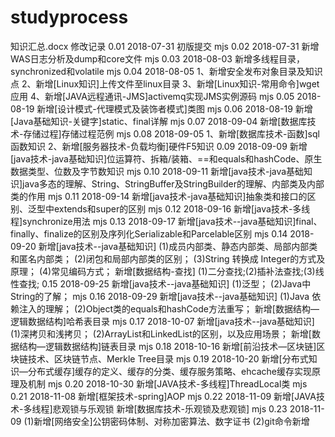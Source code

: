# studyprocess
知识汇总.docx
修改记录
0.01	2018-07-31	初版提交	mjs
0.02	2018-07-31	新增WAS日志分析及dump和core文件	mjs
0.03	2018-08-03	新增多线程目录，synchronized和volatile	mjs
0.04	2018-08-05	1、新增安全发布对象目录及知识点
					2、新增[Linux知识]上传文件至linux目录
					3、新增[Linux知识-常用命令]wget应用
					4、新增[JAVA远程通讯-JMS]activemq实现JMS实例源码	mjs
0.05	2018-08-19	新增[设计模式-代理模式及装饰者模式]类图	mjs
0.06	2018-08-19	新增[Java基础知识-关键字]static、final详解	mjs
0.07	2018-09-04	新增[数据库技术-存储过程]存储过程范例	mjs
0.08	2018-09-05	1、新增[数据库技术-函数]sql函数知识
					2、新增[服务器技术-负载均衡]硬件F5知识
0.09	2018-09-09	新增[java技术-java基础知识]位运算符、拆箱/装箱、==和equals和hashCode、原生数据类型、位数及字节数知识	mjs
0.10	2018-09-11	新增[java技术-java基础知识]java多态的理解、String、StringBuffer及StringBuilder的理解、内部类及内部类的作用	mjs
0.11	2018-09-14	新增[java技术-java基础知识]抽象类和接口的区别、泛型中extends和super的区别	mjs
0.12	2018-09-16	新增[java技术-多线程]synchronize用法	mjs
0.13	2018-09-17	新增[java技术--java基础知识]final、finally、finalize的区别及序列化Serializable和Parcelable区别	mjs
0.14	2018-09-20	新增[java技术--java基础知识]
						(1)成员内部类、静态内部类、局部内部类和匿名内部类；
						(2)闭包和局部内部类的区别；
						(3)String 转换成 Integer的方式及原理；
						(4)常见编码方式；
					新增[数据结构-查找]
					(1)二分查找;(2)插补法查找;(3)线性查找;
0.15	2018-09-25	新增[java技术--java基础知识]
					(1)泛型；
					(2)Java中String的了解；	mjs
0.16	2018-09-29	新增[java技术--java基础知识]
					(1)Java 依赖注入的理解；
					(2)Object类的equals和hashCode方法重写；
					新增[数据结构—逻辑数据结构]哈希表目录	mjs
0.17	2018-10-07	新增[java技术--java基础知识]
					(1)深拷贝和浅拷贝；
					(2)ArrayList和LinkedList的区别，以及应用场景；
					新增[数据结构—逻辑数据结构]链表目录	mjs
0.18	2018-10-16	新增[前沿技术—区块链]区块链技术、区块链节点、Merkle Tree目录	mjs
0.19	2018-10-20	新增[分布式知识—分布式缓存]缓存的定义、缓存的分类、缓存服务策略、ehcache缓存实现原理及机制	mjs
0.20	2018-10-30	新增[JAVA技术-多线程]ThreadLocal类	mjs
0.21	2018-11-08	新增[框架技术-spring]AOP	mjs
0.22	2018-11-09	新增[JAVA技术-多线程]悲观锁与乐观锁
					新增[数据库技术-乐观锁及悲观锁]	mjs
0.23	2018-11-09	(1)新增[网络安全]公钥密码体制、对称加密算法、数字证书 
					(2)git命令新增





